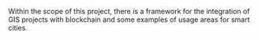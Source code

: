 Within the scope of this project, there is a framework for the integration of GIS projects with blockchain and some examples of usage areas for smart cities.